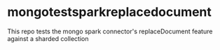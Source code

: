 # mongotestsparkreplacedocument
This repo tests the mongo spark connector's replaceDocument feature against a sharded collection

